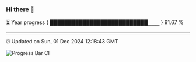 ### Hi there 👋

⏳ Year progress { ███████████████████████████▁▁▁ } 91.67 %

---

⏰ Updated on Sun, 01 Dec 2024 12:18:43 GMT

![Progress Bar CI](https://github.com/Shyam-Makwana/GitHub-Actions-Demo/workflows/Progress%20Bar%20CI/badge.svg)

